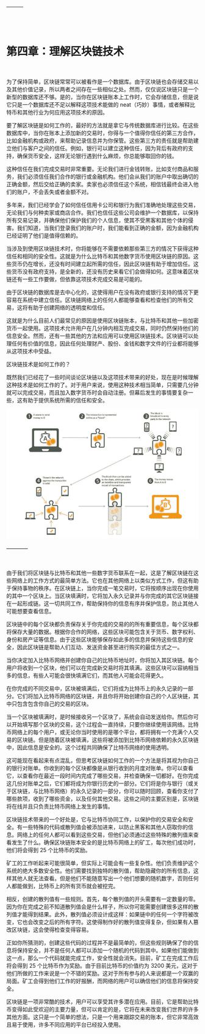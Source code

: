 | ![image](img/chapter_title_corner_decoration_left.png) |  | ![image](img/chapter_title_corner_decoration_right.png) |
| --- | --- | --- |

![image](img/chapter_title_above.png)

# 第四章：理解区块链技术

![image](img/chapter_title_below.png)

为了保持简单，区块链常常可以被看作是一个数据库。由于区块链也会存储交易以及其他价值记录，所以两者之间存在一些相似之处。然而，仅仅说区块链只是一个新型的数据库还不够。是的，当你在区块链账本上工作时，它会存储信息，但是说它只是一个数据库还不足以解释这项技术能做的 neat（巧妙）事情，或者解释比特币和其他行业为何应用这项技术的原因。

要了解区块链是如何工作的，最好的方法就是拿它与传统数据库进行比较。在这些数据库中，当你在账本上添加新的交易时，你得与一个值得你信任的第三方合作，比如金融机构或政府，来帮助记录信息并为你保管。这些第三方的责任就是帮助建立他们与客户之间的信任。例如，银行可以建立这种信任，因为背后有政府的支持，确保货币安全，这样无论银行遇到什么麻烦，你总能够取回你的钱。

这种信任在我们完成交易时非常重要。无论我们进行金钱转账，比如支付商品和服务，我们必须信任我们合作的银行或金融机构。他们会从我们的账户中取出确切的正确金额，然后交给正确的卖家。卖家也必须信任这个系统，相信钱最终会进入他们的账户，不会丢失或者金额不对。

多年来，我们已经学会了如何信任信用卡公司和银行为我们准确地处理这些交易，无论我们与何种卖家或商店合作。我们也信任这些公司会维护一个数据库，以保持所有交易记录，并确保他们保护我们的个人信息，使其不受黑客和其他个体的侵害。我们知道，当我们登录我们的账户时，我们能看到正确的金额，因为金融机构已经证明了他们是值得信赖的。

当涉及到使用区块链技术时，你将能够在不需要依赖那些第三方的情况下获得这种信任和相同的安全性。这就是为什么比特币和其他数字货币使用区块链的原因。这些货币仍在增长，还没有时间建立起所需的信任，因此区块链有助于增加信任。这些货币没有政府支持，是全新的，还没有历史来看它们会做得如何。这意味着区块链还有一些工作要做，但依靠这项技术完成交易是可能的。

由于区块链的数据库是去中心化的，这使得用户在没有政府或银行支持的情况下更容易在系统中建立信任。区块链网络上的任何人都能够查看和检查他们的所有交易，这将有助于创建网络的透明度和信任。

这就是为什么目前人们最常见的原因是使用区块链账本，与比特币和其他一些加密货币一起使用。这项技术允许用户在几分钟内相互完成交易，同时仍然保持他们的信息安全。然而，还有一些其他的方法和应用可以使用区块链技术。区块链可以处理任何有价值的信息，因此任何处理财产、股份、金钱和数字文件的行业都将能够从这项技术中受益。

区块链技术是如何工作的？

既然我们已经花了一些时间谈论区块链以及这项技术带来的好处，现在是时候理解这种技术是如何工作的了。对于用户来说，使用这种技术相当简单，只需要几分钟就可以完成交易，而且加入数字货币时会自动注册。但幕后发生的事情要复杂一些，这有助于提供系统所需的信任和安全。

![image](img/image003.jpg)

––––––––

![image](img/scene_break.png)

由于我们将区块链与比特币和其他一些数字货币联系在一起，这是了解区块链在这些网络上的工作方式的最简单方法。它也在其他网络上以类似方式工作，但这有助于保持事物的秩序。在区块链上，当你完成一笔交易时，它将按顺序出现在你使用的其中一个区块上。当区块填满时，它将加入永久记录并与你完成的其它区块链接在一起形成链。这一切共同工作，帮助保持你的信息有序并保护信息，防止其他人可能想要查看信息。

区块链中的每个区块都负责保存关于你完成的交易的的所有重要信息，每个区块都将保存大量的数据。根据你合作的网络，这些区块可能包含关于货币、数字权利、身份和房产证等信息。由于这些区块能够保存如此多的信息并保持这些信息的安全，因此区块链是帮助人们互动、发送资金甚至进行购买的最佳方式之一。

当你决定加入比特币网络并创建你自己的比特币地址时，你将加入其区块链。每个用户将收到一个区块，他们可以在完成新交易时将其填满。这些区块可以容纳相当多的信息，有些人可能会很快填满它们，而其他人可能会花得更久。

在你完成的不同交易中，区块被填满后，它们将成为比特币上的永久记录的一部分。它们将加入比特币网络的区块链，并且你将开始创建你自己的个人区块链，其中只包含包含你自己的交易的区块。

当一个区块被填满时，是时候接收另一个区块了，系统会自动发送给你。然后你可以开始填写那个区块的交易，这个过程会一直持续，只要你继续使用该网络。比特币网络上的每个用户，或无论你当时使用的是哪个平台，都将拥有一个充满个人交易的区块链。但是随着区块被填满，这些将被添加到比特币网络依赖的永久区块链中，因此信息是安全的。这个过程共同确保了比特币网络的使用透明。

这可能现在看起来有点混乱，但思考区块链如何工作的一个方法是将其视为你自己的银行对账单。你收到的每个区块都像是从银行收到的月度对账单。你可以查看它，以查看你在最近一段时间内完成了哪些交易，并检查确保一切都好。在你完成这几份对账单之后，它们都将成为你银行历史的一部分。它们将是你与银行（或关于区块链，与比特币网络）的永久记录的一部分，你可以随时回顾，查看你支付了哪些款项，收到了哪些资金，以及任何其他交易。这些之间的主要区别是，区块链将在线并且只负责比特币网络上发生的事情。

区块链技术带来的一个好处是，它与比特币协同工作，以保护你的交易安全和安全。有一些特殊的代码或散列值会被添加进来，以防止黑客和其他人窃取你的信息。网络上的任何人都可以看到这些交易，但他们必须通过这些特殊的散列值来查看发生了什么。确保区块链账本安全的是比特币网络上的矿工，每次他们成功时，他们将会得到 25 个比特币的奖励。

矿工的工作听起来可能很简单，但实际上可能会有一些复杂性。他们负责维护这个系统的绝大多数安全性。他们需要找到独特的散列值，帮助隐藏你的所有信息，这样其他人就无法查看。但是他们不能随意写出一个他们想要的随机数字，否则任何人都能做到，比特币上的所有货币就会被挖完。

相反，创建的散列值有一些规则。首先，每个散列值的开头需要有一定数量的零。因为你在完成之前不知道散列值会是什么样子，所以你可能需要创建很多这样的散列值才能得到结果。此外，散列值必须设计成这样：如果链中的任何一个字符被改变，它也会改变之后的所有字符。这使得制作好的散列值变得复杂，但如果有人篡改区块链，这会使得检查变得容易。

正如你所猜测的，创建这些代码的过程并不是最简单的，但这些规则确保了你的信息将保持安全，并不是任何人都可以添加一个随机的代码到其中。如果他们能做到这一点，那么一个代码就能完成工作，安全性就会消失。目前，矿工在完成工作后将会得到 25 个比特币作为奖励。由于目前比特币的价值约为 3200 美元，这对于他们所做的工作来说是一个不错的奖励。这对于所有参与的人来说都是一个双赢的局面。矿工会得到他们工作的好报酬，而网络的用户可以确信他们的信息将保持安全。

区块链是一项非常酷的技术，用户可以享受其许多潜在应用。目前，它是帮助比特币变得如此受欢迎的主要力量，但可以肯定的是，它将在未来改变我们世界的许多其他方面。这只是一个简单的想法，只是一个用来跟踪交易的账本，但它非常高效且易于使用，许多不同应用的平台已经投入使用。
